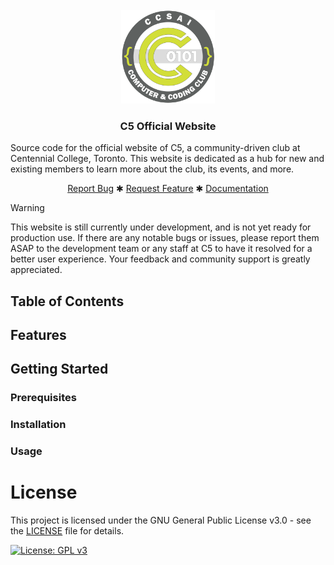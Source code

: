 <br />
<div align="center">
  <a href="/url">
    <img src="./public/imgs/c5-logo.png" alt="C5 Website Logo" height="150">
  </a>

<h3 align="center">
    C5 Official Website
</h3>
  <p align="left">
    Source code for the official website of C5, a community-driven club at Centennial College, Toronto. This website
    is dedicated as a hub for new and existing members to learn more about the club, its events, and more.
    <br />
    <div align="center">
        <a href="/url">Report Bug</a>
        ✱
        <a href="/url">Request Feature</a>
        ✱
        <a href="/url">Documentation</a>
    </div>
  </p>
</div>

<div align="center">
    <!-- TODO: Add a Subsection for Badges Here -->
</div>

> [!WARNING] 
> This website is still currently under development, and is not yet ready for production use. If there are any notable bugs or issues,
> please report them ASAP to the development team or any staff at C5 to have it resolved for a better user experience. Your feedback 
> and community support is greatly appreciated.

## Table of Contents

## Features

## Getting Started

### Prerequisites

### Installation

### Usage

# License

This project is licensed under the GNU General Public License v3.0 - see the [LICENSE](LICENSE) file for details.

[![License: GPL v3](https://img.shields.io/badge/License-GPLv3-blue.svg)](https://www.gnu.org/licenses/gpl-3.0)
